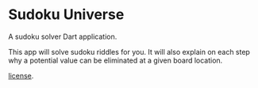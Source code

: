 # Sudoku Universe

A sudoku solver Dart application.

This app will solve sudoku riddles for you. It will also explain on each step why a potential value can be eliminated at a given board location.

[license](https://github.com/dart-lang/stagehand/blob/master/LICENSE).
